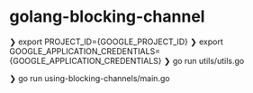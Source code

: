 # golang-blocking-channel

❯ export PROJECT_ID={GOOGLE_PROJECT_ID}
❯ export GOOGLE_APPLICATION_CREDENTIALS={GOOGLE_APPLICATION_CREDENTIALS}
❯ go run utils/utils.go

❯ go run using-blocking-channels/main.go
